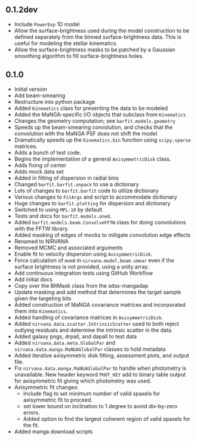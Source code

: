 
0.1.2dev
--------

 - Include `PowerExp` 1D model
 - Allow the surface-brightness used during the model construction to be
   defined separately from the binned surface-brightness data.  This is
   useful for modeling the stellar kinematics.
 - Allow the surface-brightness masks to be patched by a Gaussian
   smoothing algorithm to fill surface-brightness holes.

0.1.0
-----

 - Initial version
 - Add beam-smearing
 - Restructure into python package
 - Added `Kinematics` class for presenting the data to be modeled
 - Added the MaNGA-specific I/O objects that subclass from `Kinematics`
 - Changes the geometry computation; see `barfit.models.geometry`
 - Speeds up the beam-smearing convolution, and checks that the
   convolution with the MaNGA PSF does not shift the model
 - Dramatically speeds up the `Kinematics.bin` function using
   `scipy.sparse` matrices.
 - Adds a bunch of test code.
 - Begins the implementation of a general `AxisymmetricDisk` class.
 - Adds fixing of center
 - Adds mock data set
 - Added in fitting of dispersion in radial bins
 - Changed `barfit.barfit.unpack` to use a dictionary
 - Lots of changes to `barfit.barfit` code to utilize dictionary
 - Various changes to `FitArgs` and script to accommodate dictionary
 - Huge changes to `barfit.plotting` for dispersion and dictionary
 - Switched to using `MPL-10` by default
 - Tests and docs for `barfit.models.oned`.
 - Added `barfit.models.beam.ConvolveFFTW` class for doing convolutions
   with the FFTW library.
 - Added masking of edges of mocks to mitigate convolution edge effects
 - Renamed to NIRVANA
 - Removed MCMC and associated arguments
 - Enable fit to velocity dispersion using `AxisymmetricDisk`.
 - Force calculation of `mom0` in `nirvana.model.beam.smear` even if the
   surface brightness is not provided, using a unity array.
 - Add continuous integration tests using GitHub Workflow
 - Add initial docs
 - Copy over the BitMask class from the sdss-mangadap
 - Update masking and add method that determines the target sample given
   the targeting bits
 - Added construction of MaNGA covariance matrices and incorporated them
   into `Kinematics`.
 - Added handling of covariance matrices in `AxisymmetricDisk`.
 - Added `nirvana.data.scatter.IntrinsicScatter` used to both reject
   outlying residuals and determine the intrinsic scatter in the data.
 - Added galaxy pngs, drpall, and dapall to test data
 - Added `nirvana.data.meta.GlobalPar` and
   `nirvana.data.manga.MaNGAGlobalPar` classes to hold metadata
 - Added iterative axisymmetric disk fitting, assessment plots, and
   output file.
 - Fix `nirvana.data.manga.MaNGAGlobalPar` to handle when photometry is
   unavailable.  New header keyword `PHOT_KEY` add to binary table
   output for axisymmetric fit giving which photometry was used.
 - Axisymmetric fit changes:
    - Include flag to set minimum number of valid spaxels for
      axisymmetric fit to proceed.
    - set lower bound on inclination to 1 degree to avoid div-by-zero
      errors.
    - Added option to find the largest coherent region of valid spaxels
      for the fit.
 - Added manga download scripts


